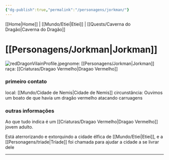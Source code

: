 ```yaml
---
{"dg-publish":true,"permalink":"/personagens/jorkman/"}
---
```


[[Home\|Home]] | [[Mundo/Etiei\|Etiei]] | [[Quests/Caverna do Dragão\|Caverna do Dragão]]
# [[Personagens/Jorkman\|Jorkman]]
<span class="rightimg"><span class="smallimg"> ![redDragonVilainProfile.jpeg](/img/user/files/redDragonVilainProfile.jpeg)</span></span>nome: [[Personagens/Jorkman\|Jorkman]] 
raça: [[Criaturas/Dragao Vermelho\|Dragao Vermelho]]

### primeiro contato
local: [[Mundo/Cidade de Nemis\|Cidade de Nemis]]
circunstância: Ouvimos um boato de que havia um dragão vermelho atacando carruagens

### outras informações
Ao que tudo indica é um [[Criaturas/Dragao Vermelho\|Dragao Vermelho]] jovem adulto.

Está aterrorizando e extorquindo a cidade élfica de [[Mundo/Etiei\|Etiei]], e a [[Personagens/triade\|Tríade]] foi chamada para ajudar a cidade a se livrar dele


---

